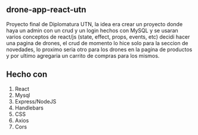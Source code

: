 ## drone-app-react-utn

Proyecto final de Diplomatura UTN, la idea era crear un proyecto donde haya un admin con un crud y un login hechos con MySQL y se usaran varios conceptos de 
react/js (state, effect, props, events, etc) decidi hacer una pagina de drones, el crud de momento lo hice solo para la seccion de novedades, lo proximo 
seria otro para los drones en la pagina de productos y por ultimo agregaria un carrito de compras para los mismos.

## Hecho con

1. React
2. Mysql
3. Express/NodeJS
4. Handlebars
5. CSS
6. Axios
7. Cors

